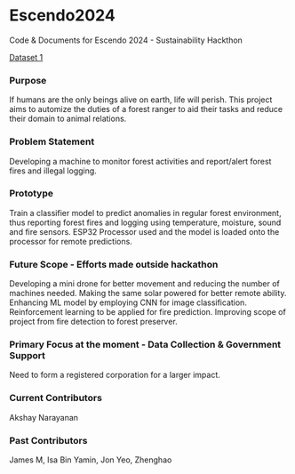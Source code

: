 # Escendo2024
Code &amp; Documents for Escendo 2024 - Sustainability Hackthon

[Dataset 1](https://archive.ics.uci.edu/dataset/162/forest+fires)

### Purpose
If humans are the only beings alive on earth, life will perish. This project aims to automize the duties of a forest ranger to aid their tasks and reduce their domain to animal relations.

### Problem Statement
Developing a machine to monitor forest activities and report/alert forest fires and illegal logging.

### Prototype
Train a classifier model to predict anomalies in regular forest environment, thus reporting forest fires and logging using temperature, moisture, sound and fire sensors. ESP32 Processor
used and the model is loaded onto the processor for remote predictions.

### Future Scope - Efforts made outside hackathon
Developing a mini drone for better movement and reducing the number of machines needed.
Making the same solar powered for better remote ability.
Enhancing ML model by employing CNN for image classification. Reinforcement learning to be applied for fire prediction.
Improving scope of project from fire detection to forest preserver.

### Primary Focus at the moment - Data Collection & Government Support
Need to form a registered corporation for a larger impact.

### Current Contributors
Akshay Narayanan

### Past Contributors
James M, Isa Bin Yamin, Jon Yeo, Zhenghao
